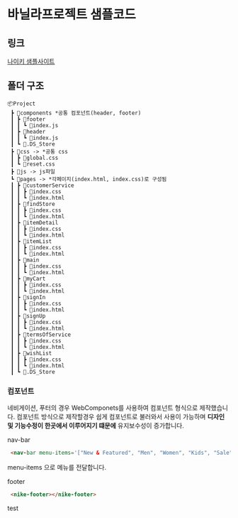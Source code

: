 # 바닐라프로젝트 샘플코드

## 링크
[나이키 샘플사이트](https://seokki2222.github.io/NikeProject/vanilaproject/pages/main/index.html)

## 폴더 구조

```
📦Project
 ┣ 📂components *공통 컴포넌트(header, footer)
 ┃ ┣ 📂footer
 ┃ ┃ ┗ 📜index.js
 ┃ ┣ 📂header
 ┃ ┃ ┗ 📜index.js
 ┃ ┗ 📜.DS_Store
 ┣ 📂css -> *공통 css
 ┃ ┣ 📜global.css
 ┃ ┗ 📜reset.css
 ┣ 📂js -> js파일
 ┗ 📂pages -> *각페이지(index.html, index.css)로 구성됨
 ┃ ┣ 📂customerService
 ┃ ┃ ┣ 📜index.css
 ┃ ┃ ┗ 📜index.html
 ┃ ┣ 📂findStore
 ┃ ┃ ┣ 📜index.css
 ┃ ┃ ┗ 📜index.html
 ┃ ┣ 📂itemDetail
 ┃ ┃ ┣ 📜index.css
 ┃ ┃ ┗ 📜index.html
 ┃ ┣ 📂itemList
 ┃ ┃ ┣ 📜index.css
 ┃ ┃ ┗ 📜index.html
 ┃ ┣ 📂main
 ┃ ┃ ┣ 📜index.css
 ┃ ┃ ┗ 📜index.html
 ┃ ┣ 📂myCart
 ┃ ┃ ┣ 📜index.css
 ┃ ┃ ┗ 📜index.html
 ┃ ┣ 📂signIn
 ┃ ┃ ┣ 📜index.css
 ┃ ┃ ┗ 📜index.html
 ┃ ┣ 📂signUp
 ┃ ┃ ┣ 📜index.css
 ┃ ┃ ┗ 📜index.html
 ┃ ┣ 📂termsOfService
 ┃ ┃ ┣ 📜index.css
 ┃ ┃ ┗ 📜index.html
 ┃ ┣ 📂wishList
 ┃ ┃ ┣ 📜index.css
 ┃ ┃ ┗ 📜index.html
 ┃ ┗ 📜.DS_Store
```

### 컴포넌트
네비게이션, 푸터의 경우 WebComponets를 사용하여 컴포넌트 형식으로 제작했습니다. 컴포넌트 방식으로 제작할경우 쉽게 컴포넌트로 불러와서 사용이 가능하며 **디자인 및 기능수정이 한곳에서 이루어지기 떄문에** 유지보수성이 증가합니다.

nav-bar 
```html
 <nav-bar menu-items='["New & Featured", "Men", "Women", "Kids", "Sale"]'></nav-bar>
```
menu-items 으로 메뉴를 전달합니다.

footer
```html
 <nike-footer></nike-footer>
```
test
